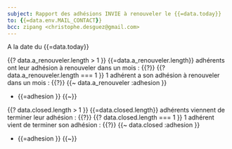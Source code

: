 ```yaml
---
subject: Rapport des adhésions INVIE à renouveler le {{=data.today}}
to: {{=data.env.MAIL_CONTACT}}
bcc: zipang <christophe.desguez@gmail.com>
---
```

A la date du {{=data.today}}

{{? data.a_renouveler.length > 1 }}
    {{=data.a_renouveler.length}} adhérents ont leur adhésion à renouveler dans un mois :
{{?}}
{{? data.a_renouveler.length === 1 }}
    1 adhérent a son adhésion à renouveler dans un mois :
{{?}}
{{~ data.a_renouveler :adhesion }}
 * {{=adhesion }}
{{~}}

{{? data.closed.length > 1 }}
    {{=data.closed.length}} adhérents viennent de terminer leur adhésion :
{{?}}
{{? data.closed.length === 1 }}
    1 adhérent vient de terminer son adhésion :
{{?}}
{{~ data.closed :adhesion }}
 * {{=adhesion }}
{{~}}

